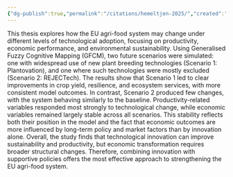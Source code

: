 ```yaml
---
{"dg-publish":true,"permalink":"/citations/hemeltjen-2025/","created":"2025-10-01T14:01:39.579+01:00","updated":"2025-10-01T14:01:39.602+01:00"}
---
```


This thesis explores how the EU agri-food system may change under different levels of technological adoption, focusing on productivity, economic performance, and environmental sustainability. Using Generalised Fuzzy Cognitive Mapping (GFCM), two future scenarios were simulated: one with widespread use of new plant breeding technologies (Scenario 1: Plantovation), and one where such technologies were mostly excluded (Scenario 2: REJECTech). The results show that Scenario 1 led to clear improvements in crop yield, resilience, and ecosystem services, with more consistent model outcomes. In contrast, Scenario 2 produced few changes, with the system behaving similarly to the baseline. Productivity-related variables responded most strongly to technological change, while economic variables remained largely stable across all scenarios. This stability reflects both their position in the model and the fact that economic outcomes are more influenced by long-term policy and market factors than by innovation alone. Overall, the study finds that technological innovation can improve sustainability and productivity, but economic transformation requires broader structural changes. Therefore, combining innovation with supportive policies offers the most effective approach to strengthening the EU agri-food system.